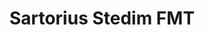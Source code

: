 ---
title: "Sartorius Stedim FMT"
url: /aubagne/sartorius-stedim-fmt/
shop: approvisionnement médical
---